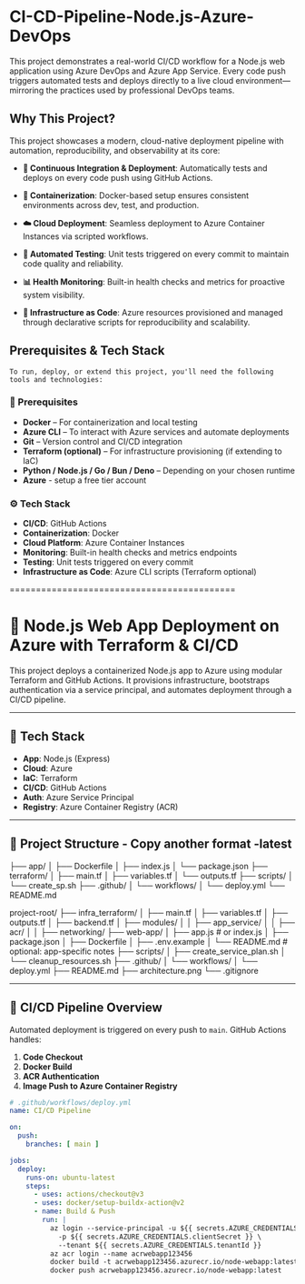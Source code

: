 # CI-CD-Pipeline-Node.js-Azure-DevOps
This project demonstrates a real-world CI/CD workflow for a Node.js web application using Azure DevOps and Azure App Service. Every code push triggers automated tests and deploys directly to a live cloud environment—mirroring the practices used by professional DevOps teams.

## Why This Project?
  This project showcases a modern, cloud-native deployment pipeline with automation, reproducibility, and observability at its core:

- **🔁 Continuous Integration & Deployment**: Automatically tests and deploys on every code push using GitHub Actions.

- **🐳 Containerization**: Docker-based setup ensures consistent environments across dev, test, and production.

- **☁️ Cloud Deployment**: Seamless deployment to Azure Container Instances via scripted workflows.  
 
- **🧪 Automated Testing**: Unit tests triggered on every commit to maintain code quality and reliability. 
  
- **📊 Health Monitoring**: Built-in health checks and metrics for proactive system visibility. 
  
- **📜 Infrastructure as Code**: Azure resources provisioned and managed through declarative scripts for reproducibility and scalability.


## Prerequisites & Tech Stack
    To run, deploy, or extend this project, you'll need the following tools and technologies:

### 🔧 Prerequisites
- **Docker** – For containerization and local testing
- **Azure CLI** – To interact with Azure services and automate deployments
- **Git** – Version control and CI/CD integration
- **Terraform (optional)** – For infrastructure provisioning (if extending to IaC)
- **Python / Node.js / Go / Bun / Deno** – Depending on your chosen runtime
- **Azure** - setup a free tier account

### ⚙️ Tech Stack
- **CI/CD**: GitHub Actions  
- **Containerization**: Docker  
- **Cloud Platform**: Azure Container Instances  
- **Monitoring**: Built-in health checks and metrics endpoints  
- **Testing**: Unit tests triggered on every commit  
- **Infrastructure as Code**: Azure CLI scripts (Terraform optional)



===========================================

# 🚀 Node.js Web App Deployment on Azure with Terraform & CI/CD

This project deploys a containerized Node.js app to Azure using modular Terraform and GitHub Actions. It provisions infrastructure, bootstraps authentication via a service principal, and automates deployment through a CI/CD pipeline.

---

## 🧩 Tech Stack

- **App**: Node.js (Express)
- **Cloud**: Azure
- **IaC**: Terraform
- **CI/CD**: GitHub Actions
- **Auth**: Azure Service Principal
- **Registry**: Azure Container Registry (ACR)

---

## 📁 Project Structure - Copy another format -latest

├── app/ │ ├── Dockerfile │ ├── index.js │ └── package.json ├── terraform/ │ ├── main.tf │ ├── variables.tf │ └── outputs.tf ├── scripts/ │ └── create_sp.sh ├── .github/ │ └── workflows/ │ └── deploy.yml └── README.md

project-root/
├── infra_terraform/
│   ├── main.tf
│   ├── variables.tf
│   ├── outputs.tf
│   ├── backend.tf
│   ├── modules/
│   │   ├── app_service/
│   │   ├── acr/
│   │   ├── networking/
├── web-app/
│   ├── app.js               # or index.js
│   ├── package.json
│   ├── Dockerfile
│   ├── .env.example
│   └── README.md            # optional: app-specific notes
├── scripts/
│   ├── create_service_plan.sh
│   └── cleanup_resources.sh
├── .github/
│   └── workflows/
│       └── deploy.yml
├── README.md
├── architecture.png
└── .gitignore



---

## 🔄 CI/CD Pipeline Overview

Automated deployment is triggered on every push to `main`. GitHub Actions handles:

1. **Code Checkout**
2. **Docker Build**
3. **ACR Authentication**
4. **Image Push to Azure Container Registry**

```yaml
# .github/workflows/deploy.yml
name: CI/CD Pipeline

on:
  push:
    branches: [ main ]

jobs:
  deploy:
    runs-on: ubuntu-latest
    steps:
      - uses: actions/checkout@v3
      - uses: docker/setup-buildx-action@v2
      - name: Build & Push
        run: |
          az login --service-principal -u ${{ secrets.AZURE_CREDENTIALS.clientId }} \
            -p ${{ secrets.AZURE_CREDENTIALS.clientSecret }} \
            --tenant ${{ secrets.AZURE_CREDENTIALS.tenantId }}
          az acr login --name acrwebapp123456
          docker build -t acrwebapp123456.azurecr.io/node-webapp:latest ./app
          docker push acrwebapp123456.azurecr.io/node-webapp:latest


  
  




